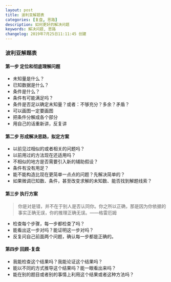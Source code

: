 ```yaml
---
layout: post
title: 波利亚解题表
categories: [复盘, 思路]
description: 如何更好的解决问题
keywords: 解决问题, 思路
changelog: 2019年7月25日11:11:45 创建
---
```

### 波利亚解题表

#### 第一步 定位和彻底理解问题

- 未知量是什么？
- 已知数据是什么？
- 条件是什么？
- 条件有可能满足吗？
- 条件是否足以确定未知量？或者：不够充分？多余？矛盾？
- 可以画图一定要画图
- 把条件分解成各个部分
- 用自己的话重新讲，反复讲

#### 第二步 形成解决思路，拟定方案

- 以前见过相似的或者相关的问题吗？
- 以前用过的方法现在还适用吗？
- 不相似的地方是否需要引入新的辅助假设？
- 条件有没有用足？
- 能不能构造比现在更简单一点点的问题？先解决简单的？
-  如果微调已知数、条件，甚至改变求解的未知数、能否找到解题线索？

#### 第三步 执行方案

>你是对是错，并不在于别人是否认同你。你之所以正确，那是因为你依据的事实正确无误，你的推理正确无误。——格雷厄姆

- 检查每个步骤，每一步都检查了吗？
- 能看出这一步对吗？能证明这一步对吗？
- 反复问自己前面两个问题，确认每一步都是正确的。

#### 第四步 回顾-复盘

- 我能检查这个结果吗？我能论证这个结果吗？
- 能以不同的方式推导这个结果吗？能一眼看出来吗？
- 能在别的题目或者别的事情上利用这个结果或者这种方法吗？